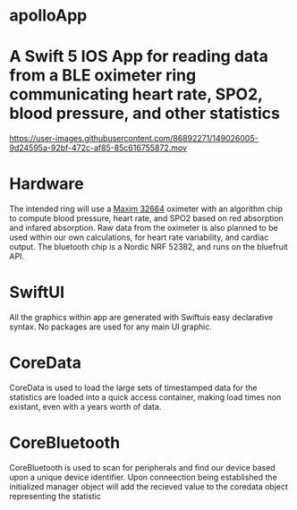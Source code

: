 # apolloApp
# A Swift 5 IOS App for reading data from a BLE oximeter ring communicating heart rate, SPO2, blood pressure, and other statistics



https://user-images.githubusercontent.com/86892271/149026005-9d24595a-92bf-472c-af85-85c616755872.mov



# Hardware
The intended ring will use a [Maxim 32664](https://datasheets.maximintegrated.com/en/ds/MAX32664.pdf) oximeter with an algorithm chip to compute blood pressure, heart rate, and SPO2 based on red absorption and infared absorption. Raw data from the oximeter is also planned to be used within our own calculations, for heart rate variability, and cardiac output. The bluetooth chip is a Nordic NRF 52382, and runs on the bluefruit API.
# SwiftUI
All the graphics within app are generated with Swiftuis easy declarative syntax. No packages are used for any main UI graphic.
# CoreData
CoreData is used to load the large sets of timestamped data for the statistics are loaded into a quick access container, making load times non existant, even with a years worth of data.
# CoreBluetooth
CoreBluetooth is used to scan for peripherals and find our device based upon a unique device identifier. Upon conneection being established the initialized manager object will add the recieved value to the coredata object representing the statistic
